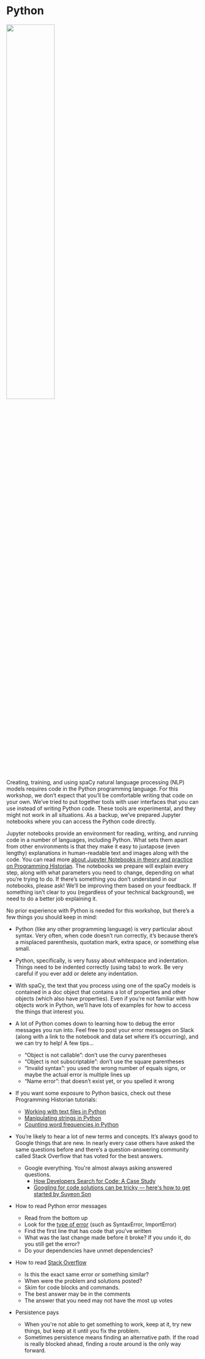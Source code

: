 Python 
=======================

<img style="height:50%;" src="https://images.emojiterra.com/google/android-11/512px/1f40d.png" />
 
Creating, training, and using spaCy natural language processing (NLP) models requires code in the Python programming language. For this workshop, we don’t expect that you’ll be comfortable writing that code on your own. We’ve tried to put together tools with user interfaces that you can use instead of writing Python code. These tools are experimental, and they might not work in all situations. As a backup, we’ve prepared Jupyter notebooks where you can access the Python code directly.

Jupyter notebooks provide an environment for reading, writing, and running code in a number of languages, including Python. What sets them apart from other environments is that they make it easy to juxtapose (even lengthy) explanations in human-readable text and images along with the code. You can read more [about Jupyter Notebooks in theory and practice on Programming Historian](https://programminghistorian.org/en/lessons/jupyter-notebooks). The notebooks we prepare will explain every step, along with what parameters you need to change, depending on what you’re trying to do. If there’s something you don’t understand in our notebooks, please ask! We’ll be improving them based on your feedback. If something isn’t clear to you (regardless of your technical background), we need to do a better job explaining it.

No prior experience with Python is needed for this workshop, but there’s a few things you should keep in mind:

- Python (like any other programming language) is very particular about syntax. Very often, when code doesn’t run correctly, it’s because there’s a misplaced parenthesis, quotation mark, extra space, or something else small.
- Python, specifically, is very fussy about whitespace and indentation. Things need to be indented correctly (using tabs) to work. Be very careful if you ever add or delete any indentation.
- With spaCy, the text that you process using one of the spaCy models is contained in a doc object that contains a lot of properties and other objects (which also have properties). Even if you’re not familiar with how objects work in Python, we’ll have lots of examples for how to access the things that interest you.
- A lot of Python comes down to learning how to debug the error messages you run into. Feel free to post your error messages on Slack (along with a link to the notebook and data set where it’s occurring), and we can try to help! A few tips…
    - “Object is not callable”: don’t use the curvy parentheses
    - “Object is not subscriptable”: don’t use the square parentheses
    - “Invalid syntax”: you used the wrong number of equals signs, or maybe the actual error is multiple lines up
    - “Name error”: that doesn’t exist yet, or you spelled it wrong

- If you want some exposure to Python basics, check out these Programming Historian tutorials:
    - [Working with text files in Python](https://programminghistorian.org/en/lessons/working-with-text-files)
    - [Manipulating strings in Python](https://programminghistorian.org/en/lessons/manipulating-strings-in-python)
    - [Counting word frequencies in Python](https://programminghistorian.org/en/lessons/counting-frequencies)

- You’re likely  to  hear a lot of new  terms and concepts. It’s always good to Google  things that are new.  In nearly every case others have asked the same questions before and there’s a question-answering community called Stack Overflow that has voted for the best answers.  
    - Google everything. You're almost always asking answered questions.   
        - [How Developers Search for Code: A Case Study](https://static.googleusercontent.com/media/research.google.com/en//pubs/archive/43835.pdf)
        - [Googling for code solutions can be tricky — here's how to get started
by Suyeon Son](https://knightlab.northwestern.edu/2014/03/13/googling-for-code-solutions-can-be-tricky-heres-how-to-get-started/)

- How to read Python error messages
    - Read from the bottom up
    - Look for the [type of error](https://www.programiz.com/python-programming/exceptions) (such as SyntaxError, ImportError)
    - Find the first line that has code that you've written
    - What was the last change made before it broke? If you undo it, do you still get the error?
    - Do your dependencies have unmet dependencies?

- How to read [Stack Overflow](https://stackoverflow.com/tour)
  - Is this the exact same error or something similar?
  - When were the problem and solutions posted?
  - Skim for code blocks and commands.
  - The best answer may be in the comments
  - The answer that you need may not have the most up votes
   

- Persistence pays 
    - When you're not able to get something to work, keep at it, try new things, but keep at it until you fix the problem. 
    - Sometimes persistence means finding an alternative path.  If the road is really blocked ahead, finding a route around is the only way forward. 
